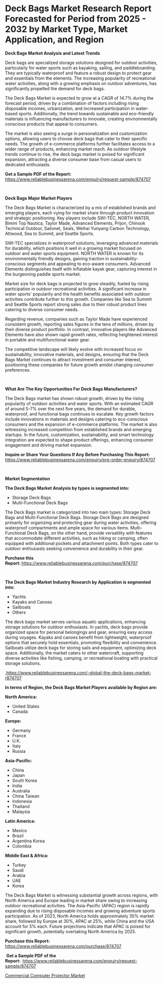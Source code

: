 <p><h1>Deck Bags Market Research Report Forecasted for Period from 2025 -  2032 by Market Type, Market Application, and Region</h1></p><p><strong>Deck Bags Market Analysis and Latest Trends</strong></p>
<p><p>Deck bags are specialized storage solutions designed for outdoor activities, particularly for water sports such as kayaking, sailing, and paddleboarding. They are typically waterproof and feature a robust design to protect gear and essentials from the elements. The increasing popularity of recreational water activities, along with a growing emphasis on outdoor adventures, has significantly propelled the demand for deck bags.</p><p>The Deck Bags Market is expected to grow at a CAGR of 14.7% during the forecast period, driven by a combination of factors including rising disposable incomes, urbanization, and increased participation in water-based sports. Additionally, the trend towards sustainable and eco-friendly materials is influencing manufacturers to innovate, creating environmentally conscious products that appeal to consumers. </p><p>The market is also seeing a surge in personalization and customization options, allowing users to choose deck bags that cater to their specific needs. The growth of e-commerce platforms further facilitates access to a wider range of products, enhancing market reach. As outdoor lifestyle trends continue to rise, the deck bags market is poised for significant expansion, attracting a diverse consumer base from casual users to dedicated enthusiasts.</p></p>
<p><strong>Get a Sample PDF of the Report:&nbsp;</strong> <a href="https://www.reliablebusinessarena.com/enquiry/request-sample/874707?utm_campaign=3515&utm_medium=2&utm_source=Github&utm_content=ia&utm_term=21032025&utm_id=deck-bags">https://www.reliablebusinessarena.com/enquiry/request-sample/874707</a></p>
<p>&nbsp;</p>
<p><strong>Deck Bags Major Market Players</strong></p>
<p><p>The Deck Bags Market is characterized by a mix of established brands and emerging players, each vying for market share through product innovation and strategic positioning. Key players include SWI-TEC, NORTH WATER, Bimini Top Nautica, Taylor Made, Advanced Elements, Prijon, Chinook Technical Outdoor, Sailonet, Seals, Weihai Yunyang Carbon Technology, Attwood, Sea to Summit, and Seattle Sports.</p><p>SWI-TEC specializes in waterproof solutions, leveraging advanced materials for durability, which positions it well in a growing market focused on outdoor and water sports equipment. NORTH WATER is known for its environmentally friendly designs, gaining traction in sustainability-conscious segments and appealing to eco-aware consumers. Advanced Elements distinguishes itself with inflatable kayak gear, capturing interest in the burgeoning paddle sports market.</p><p>Market size for deck bags is projected to grow steadily, fueled by rising participation in outdoor recreational activities. A significant increase in water sports' popularity and the health benefits associated with outdoor activities contribute further to this growth. Companies like Sea to Summit and Seattle Sports report strong sales due to their robust product lines catering to diverse consumer needs.</p><p>Regarding revenue, companies such as Taylor Made have experienced consistent growth, reporting sales figures in the tens of millions, driven by their diverse product portfolio. In contrast, innovative players like Advanced Elements have also shown rapid growth rates, reflecting heightened interest in portable and multifunctional water gear.</p><p>The competitive landscape will likely evolve with increased focus on sustainability, innovative materials, and designs, ensuring that the Deck Bags Market continues to attract investment and consumer interest, positioning these companies for future growth amidst changing consumer preferences.</p></p>
<p>&nbsp;</p>
<p><strong>What Are The Key Opportunities For Deck Bags Manufacturers?</strong></p>
<p><p>The Deck Bags market has shown robust growth, driven by the rising popularity of outdoor activities and water sports. With an estimated CAGR of around 5-7% over the next five years, the demand for durable, waterproof, and functional bags continues to escalate. Key growth factors include innovations in materials and designs catering to eco-conscious consumers and the expansion of e-commerce platforms. The market is also witnessing increased competition from established brands and emerging startups. In the future, customization, sustainability, and smart technology integration are expected to shape product offerings, enhancing consumer engagement and driving market expansion.</p></p>
<p><strong>Inquire or Share Your Questions If Any Before Purchasing This Report:</strong> <a href="https://www.reliablebusinessarena.com/enquiry/pre-order-enquiry/874707?utm_campaign=3515&utm_medium=2&utm_source=Github&utm_content=ia&utm_term=21032025&utm_id=deck-bags">https://www.reliablebusinessarena.com/enquiry/pre-order-enquiry/874707</a></p>
<p>&nbsp;</p>
<p><strong>Market Segmentation</strong></p>
<p><strong>The Deck Bags Market Analysis by types is segmented into:</strong></p>
<p><ul><li>Storage Deck Bags</li><li>Multi-Functional Deck Bags</li></ul></p>
<p><p>The Deck Bags market is categorized into two main types: Storage Deck Bags and Multi-Functional Deck Bags. Storage Deck Bags are designed primarily for organizing and protecting gear during water activities, offering waterproof compartments and ample space for various items. Multi-Functional Deck Bags, on the other hand, provide versatility with features that accommodate different activities, such as hiking or camping, often equipped with additional pockets and attachment points. Both types cater to outdoor enthusiasts seeking convenience and durability in their gear.</p></p>
<p><strong>Purchase this Report:&nbsp;</strong><a href="https://www.reliablebusinessarena.com/purchase/874707?utm_campaign=3515&utm_medium=2&utm_source=Github&utm_content=ia&utm_term=21032025&utm_id=deck-bags">https://www.reliablebusinessarena.com/purchase/874707</a></p>
<p>&nbsp;</p>
<p><strong>The Deck Bags Market Industry Research by Application is segmented into:</strong></p>
<p><ul><li>Yachts</li><li>Kayaks and Canoes</li><li>Sailboats</li><li>Others</li></ul></p>
<p><p>The deck bags market serves various aquatic applications, enhancing storage solutions for outdoor enthusiasts. In yachts, deck bags provide organized space for personal belongings and gear, ensuring easy access during voyages. Kayaks and canoes benefit from lightweight, waterproof options that securely hold essentials, promoting flexibility and convenience. Sailboats utilize deck bags for storing sails and equipment, optimizing deck space. Additionally, the market caters to other watercraft, supporting diverse activities like fishing, camping, or recreational boating with practical storage solutions.</p></p>
<p><a href="https://www.reliablebusinessarena.com/-global-the-deck-bags-market-r874707?utm_campaign=3515&utm_medium=2&utm_source=Github&utm_content=ia&utm_term=21032025&utm_id=deck-bags">&nbsp;https://www.reliablebusinessarena.com/-global-the-deck-bags-market-r874707</a></p>
<p><strong>In terms of Region, the Deck Bags Market Players available by Region are:</strong></p>
<p>
    <p> <strong> North America: </strong>
        <ul>
            <li>United States</li>
            <li>Canada</li>
        </ul>
        </p> 
    <p> <strong> Europe: </strong>
        <ul>
            <li>Germany</li>
            <li>France</li>
            <li>U.K.</li>
            <li>Italy</li>
            <li>Russia</li>
        </ul>
        </p> 
    <p> <strong> Asia-Pacific: </strong>
        <ul>
            <li>China</li>
            <li>Japan</li>
            <li>South Korea</li>
            <li>India</li>
            <li>Australia</li>
            <li>China Taiwan</li>
            <li>Indonesia</li>
            <li>Thailand</li>
            <li>Malaysia</li>
        </ul>
        </p> 
    <p> <strong> Latin America: </strong>
        <ul>
            <li>Mexico</li>
            <li>Brazil</li>
            <li>Argentina Korea</li>
            <li>Colombia</li>
        </ul>
        </p> 
    <p> <strong> Middle East & Africa: </strong>
        <ul>
            <li>Turkey</li>
            <li>Saudi</li>
            <li>Arabia</li>
            <li>UAE</li>
            <li>Korea</li>
        </ul>
    </p>
    </p>
<p><p>The Deck Bags Market is witnessing substantial growth across regions, with North America and Europe leading in market share owing to increasing outdoor recreational activities. The Asia-Pacific (APAC) region is rapidly expanding due to rising disposable incomes and growing adventure sports participation. As of 2023, North America holds approximately 35% market share, followed by Europe at 30%, APAC at 25%, while China and the USA account for 5% each. Future projections indicate that APAC is poised for significant growth, potentially overtaking North America by 2025.</p></p>
<p><strong>Purchase this Report: </strong><a href="https://www.reliablebusinessarena.com/purchase/874707?utm_campaign=3515&utm_medium=2&utm_source=Github&utm_content=ia&utm_term=21032025&utm_id=deck-bags">https://www.reliablebusinessarena.com/purchase/874707</a></p>
<p>&nbsp;<strong>Get a Sample PDF of the Report:&nbsp;&nbsp;</strong><a href="https://www.reliablebusinessarena.com/enquiry/request-sample/874707?utm_campaign=3515&utm_medium=2&utm_source=Github&utm_content=ia&utm_term=21032025&utm_id=deck-bags">https://www.reliablebusinessarena.com/enquiry/request-sample/874707</a></p>
<p><strong></strong></p>
<p><p><a href="https://github.com/wyettillesr4/Market-Research-Report-List-1/blob/main/commercial-computer-projector-market.md?utm_campaign=3515&utm_medium=2&utm_source=Github&utm_content=ia&utm_term=21032025&utm_id=deck-bags">Commercial Computer Projector Market</a></p></p>